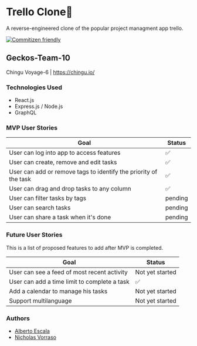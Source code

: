 # Trello Clone📌
A reverse-engineered clone of the popular project managment app trello.

[![Commitizen friendly](https://img.shields.io/badge/commitizen-friendly-brightgreen.svg)](http://commitizen.github.io/cz-cli/)

## Geckos-Team-10
Chingu Voyage-6 | https://chingu.io/

### Technologies Used
- React.js
- Express.js / Node.js
- GraphQL

### MVP User Stories
| Goal | Status |
| -----| ------ |
| User can log into app to access features | :white_check_mark: |
| User can create, remove and edit tasks | :white_check_mark: |
| User can add or remove tags to identify the priority of the task | :white_check_mark: |
| User can drag and drop tasks to any column | :white_check_mark: |
| User can filter tasks by tags | pending |
| User can search tasks | pending |
| User can share a task when it's done | pending |

### Future User Stories
This is a list of proposed features to add after MVP is completed.

| Goal | Status |
| ----- | ------ |
| User can see a feed of most recent activity | Not yet started |
| User can add a time limit to complete a task | :white_check_mark: |
| Add a calendar to manage his tasks | Not yet started |
| Support multilanguage | Not yet started |

### Authors
* [Alberto Escala](https://github.com/albertoescala)
* [Nicholas Vorraso](https://github.com/nickeyvee)
